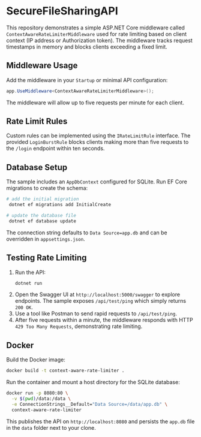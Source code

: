 # SecureFileSharingAPI

This repository demonstrates a simple ASP.NET Core middleware called `ContextAwareRateLimiterMiddleware` used for rate limiting based on client context (IP address or Authorization token). The middleware tracks request timestamps in memory and blocks clients exceeding a fixed limit.

## Middleware Usage
Add the middleware in your `Startup` or minimal API configuration:
```csharp
app.UseMiddleware<ContextAwareRateLimiterMiddleware>();
```

The middleware will allow up to five requests per minute for each client.


## Rate Limit Rules

Custom rules can be implemented using the `IRateLimitRule` interface. The provided `LoginBurstRule`
blocks clients making more than five requests to the `/login` endpoint within ten seconds.

## Database Setup

The sample includes an `AppDbContext` configured for SQLite. Run EF Core migrations to create the schema:
```bash
# add the initial migration
 dotnet ef migrations add InitialCreate

# update the database file
 dotnet ef database update
```
The connection string defaults to `Data Source=app.db` and can be overridden in `appsettings.json`.

## Testing Rate Limiting

1. Run the API:
   ```bash
   dotnet run
   ```
2. Open the Swagger UI at `http://localhost:5000/swagger` to explore endpoints. The sample exposes `/api/test/ping` which simply returns `200 OK`.
3. Use a tool like Postman to send rapid requests to `/api/test/ping`.
4. After five requests within a minute, the middleware responds with HTTP `429 Too Many Requests`, demonstrating rate limiting.

## Docker

Build the Docker image:
```bash
docker build -t context-aware-rate-limiter .
```

Run the container and mount a host directory for the SQLite database:
```bash
docker run -p 8080:80 \
  -v $(pwd)/data:/data \
  -e ConnectionStrings__Default="Data Source=/data/app.db" \
  context-aware-rate-limiter
```
This publishes the API on `http://localhost:8080` and persists the `app.db` file
in the `data` folder next to your clone.
